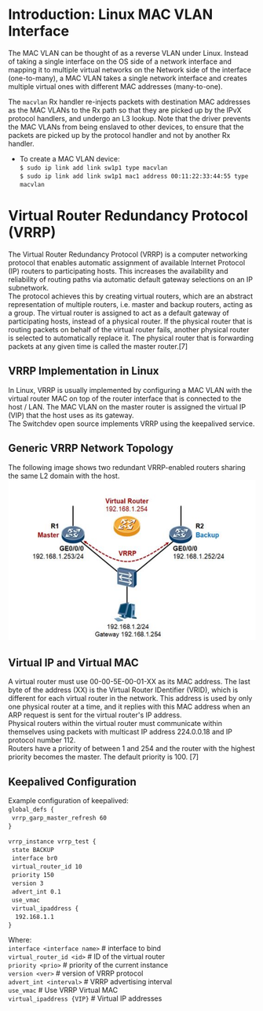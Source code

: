 # Introduction: Linux MAC VLAN Interface  
The MAC VLAN can be thought of as a reverse VLAN under Linux. Instead of taking a single interface on the OS side of a network interface and mapping it to multiple virtual networks on the Network side of the interface (one-to-many), a MAC VLAN takes a single network interface and creates multiple virtual ones with different MAC addresses (many-to-one).

The `macvlan` Rx handler re-injects packets with destination MAC addresses as the MAC VLANs to the Rx path so that they are picked up by the IPvX protocol handlers, and undergo an L3 lookup. Note that the driver prevents the MAC VLANs from being enslaved to other devices, to ensure that the packets are picked up by the protocol handler and not by another Rx handler. 

* To create a MAC VLAN device:  
`$ sudo ip link add link sw1p1 type macvlan`  
`$ sudo ip link add link sw1p1 mac1 address 00:11:22:33:44:55 type macvlan`  

# Virtual Router Redundancy Protocol (VRRP)
The Virtual Router Redundancy Protocol (VRRP) is a computer networking protocol that enables automatic assignment of available Internet Protocol (IP) routers to participating hosts. This increases the availability and reliability of routing paths via automatic default gateway selections on an IP subnetwork.  
The protocol achieves this by creating virtual routers, which are an abstract representation of multiple routers, i.e. master and backup routers, acting as a group. The virtual router is assigned to act as a default gateway of participating hosts, instead of a physical router. If the physical router that is routing packets on behalf of the virtual router fails, another physical router is selected to automatically replace it. The physical router that is forwarding packets at any given time is called the master router.[7]  

## VRRP Implementation in Linux
In Linux, VRRP is usually implemented by configuring a MAC VLAN with the virtual router MAC on top of the router interface that is connected to the host / LAN. The MAC VLAN on the master router is assigned the virtual IP (VIP) that the host uses as its gateway.  
The Switchdev open source implements VRRP using the keepalived service.  

## Generic VRRP Network Topology
The following image shows two redundant VRRP-enabled routers sharing the same L2 domain with the host.
![VRRP Network Topology](images/vrrp_network_topology.jpg)  

## Virtual IP and Virtual MAC
A virtual router must use 00-00-5E-00-01-XX as its MAC address. The last byte of the address (XX) is the Virtual Router IDentifier (VRID), which is different for each virtual router in the network. This address is used by only one physical router at a time, and it replies with this MAC address when an ARP request is sent for the virtual router's IP address.  
Physical routers within the virtual router must communicate within themselves using packets with multicast IP address 224.0.0.18 and IP protocol number 112.  
Routers have a priority of between 1 and 254 and the router with the highest priority becomes the master. The default priority is 100. [7]  

## Keepalived Configuration  
Example configuration of keepalived:  
`global_defs {`  
` vrrp_garp_master_refresh 60`  
`}`  

`vrrp_instance vrrp_test {`  
` state BACKUP`  
` interface br0`  
` virtual_router_id 10`  
` priority 150`  
` version 3`  
` advert_int 0.1`  
` use_vmac`  
` virtual_ipaddress {`  
`  192.168.1.1`  
`}`  

Where:   
`interface <interface name>`		# interface to bind  
`virtual_router_id <id>`	# ID of the virtual router   
`priority <prio>`			# priority of the current instance  
`version <ver>`				# version of VRRP protocol  
`advert_int <interval>`		# VRRP advertising interval  
`use_vmac`				# Use VRRP Virtual MAC  
`virtual_ipaddress {VIP}`		# Virtual IP addresses  

